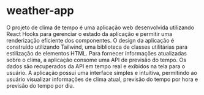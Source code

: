 # weather-app

O projeto de clima de tempo é uma aplicação web desenvolvida utilizando React Hooks para gerenciar o estado da aplicação e permitir uma renderização eficiente dos componentes. O design da aplicação é construído utilizando Tailwind, uma biblioteca de classes utilitárias para estilização de elementos HTML. Para fornecer informações atualizadas sobre o clima, a aplicação consome uma API de previsão do tempo. Os dados são recuperados da API em tempo real e exibidos na tela para o usuário. A aplicação possui uma interface simples e intuitiva, permitindo ao usuário visualizar informações de clima atual, previsão do tempo por hora e previsão do tempo por dia. 
